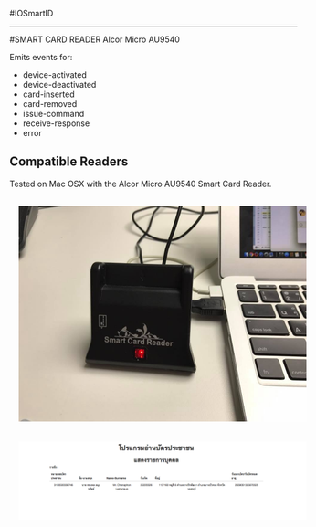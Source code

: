 

#IOSmartID

-----------------


#SMART CARD READER
Alcor Micro AU9540



Emits events for:

* device-activated
* device-deactivated
* card-inserted
* card-removed
* issue-command
* receive-response
* error



## Compatible Readers

Tested on Mac OSX with the Alcor Micro AU9540 Smart Card Reader. 

 

<div align="center">
   <img src="doc/AU9540-1.jpg" width=600 style="margin:1rem;" />
</div>

<div align="center">
   <img src="doc/AU9540-2.jpg" width=600 style="margin:1rem;" />
</div>

